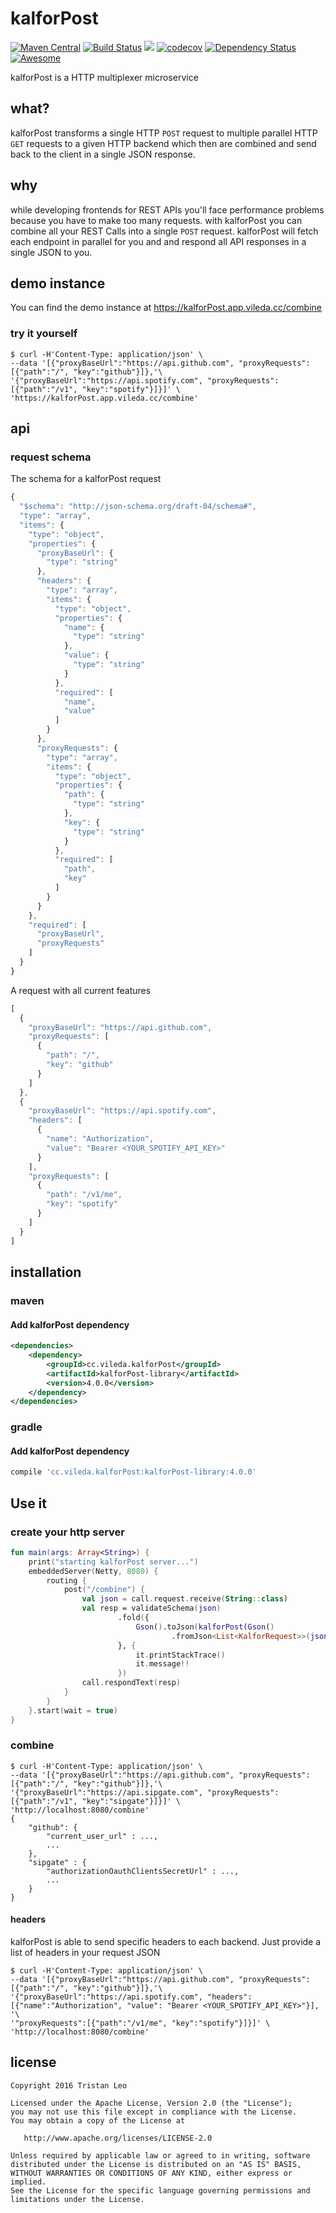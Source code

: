 # kalforPost
[![Maven Central](https://maven-badges.herokuapp.com/maven-central/cc.vileda.kalforPost/kalforPost-library/badge.svg)](https://maven-badges.herokuapp.com/maven-central/cc.vileda.kalforPost/kalforPost-library)
[![Build Status](https://travis-ci.org/derveloper/kalforPost.svg?branch=master)](https://travis-ci.org/derveloper/kalforPost)
[![](https://tokei.rs/b1/github/derveloper/kalforPost)](https://github.com/Aaronepower/tokei)
[![codecov](https://codecov.io/gh/derveloper/kalforPost/branch/master/graph/badge.svg)](https://codecov.io/gh/derveloper/kalforPost)
[![Dependency Status](https://www.versioneye.com/user/projects/591f41b98dcc41003af21ec7/badge.svg?style=flat-square)](https://www.versioneye.com/user/projects/591f41b98dcc41003af21ec7)
[![Awesome](https://cdn.rawgit.com/sindresorhus/awesome/d7305f38d29fed78fa85652e3a63e154dd8e8829/media/badge.svg)](https://github.com/vert-x3/vertx-awesome#microservices)

kalforPost is a HTTP multiplexer microservice

## what?
kalforPost transforms a single HTTP `POST` request to multiple parallel HTTP `GET` requests to a given HTTP backend
which then are combined and send back to the client in a single JSON response.

## why
while developing frontends for REST APIs you'll face performance problems because you have to make too many requests.
with kalforPost you can combine all your REST Calls into a single `POST` request.
kalforPost will fetch each endpoint in parallel for you and and respond all API responses in a single JSON to you.

## demo instance

You can find the demo instance at https://kalforPost.app.vileda.cc/combine

### try it yourself
```
$ curl -H'Content-Type: application/json' \
--data '[{"proxyBaseUrl":"https://api.github.com", "proxyRequests":[{"path":"/", "key":"github"}]},'\
'{"proxyBaseUrl":"https://api.spotify.com", "proxyRequests":[{"path":"/v1", "key":"spotify"}]}]' \
'https://kalforPost.app.vileda.cc/combine'
```

## api

### request schema

The schema for a kalforPost request
```javascript
{
  "$schema": "http://json-schema.org/draft-04/schema#",
  "type": "array",
  "items": {
    "type": "object",
    "properties": {
      "proxyBaseUrl": {
        "type": "string"
      },
      "headers": {
        "type": "array",
        "items": {
          "type": "object",
          "properties": {
            "name": {
              "type": "string"
            },
            "value": {
              "type": "string"
            }
          },
          "required": [
            "name",
            "value"
          ]
        }
      },
      "proxyRequests": {
        "type": "array",
        "items": {
          "type": "object",
          "properties": {
            "path": {
              "type": "string"
            },
            "key": {
              "type": "string"
            }
          },
          "required": [
            "path",
            "key"
          ]
        }
      }
    },
    "required": [
      "proxyBaseUrl",
      "proxyRequests"
    ]
  }
}
```

A request with all current features
```javascript
[
  {
    "proxyBaseUrl": "https://api.github.com",
    "proxyRequests": [
      {
        "path": "/",
        "key": "github"
      }
    ]
  },
  {
    "proxyBaseUrl": "https://api.spotify.com",
    "headers": [
      {
        "name": "Authorization",
        "value": "Bearer <YOUR_SPOTIFY_API_KEY>"
      }
    ],
    "proxyRequests": [
      {
        "path": "/v1/me",
        "key": "spotify"
      }
    ]
  }
]
```

## installation

### maven

#### Add kalforPost dependency
```xml
<dependencies>
    <dependency>
        <groupId>cc.vileda.kalforPost</groupId>
        <artifactId>kalforPost-library</artifactId>
        <version>4.0.0</version>
    </dependency>
</dependencies>
```

### gradle

#### Add kalforPost dependency
```groovy
compile 'cc.vileda.kalforPost:kalforPost-library:4.0.0'
```

## Use it

### create your http server

```kotlin
fun main(args: Array<String>) {
    print("starting kalforPost server...")
    embeddedServer(Netty, 8080) {
        routing {
            post("/combine") {
                val json = call.request.receive(String::class)
                val resp = validateSchema(json)
                        .fold({
                            Gson().toJson(kalforPost(Gson()
                                    .fromJson<List<KalforRequest>>(json)))
                        }, {
                            it.printStackTrace()
                            it.message!!
                        })
                call.respondText(resp)
            }
        }
    }.start(wait = true)
}
```

### combine
```
$ curl -H'Content-Type: application/json' \
--data '[{"proxyBaseUrl":"https://api.github.com", "proxyRequests":[{"path":"/", "key":"github"}]},'\
'{"proxyBaseUrl":"https://api.sipgate.com", "proxyRequests":[{"path":"/v1", "key":"sipgate"}]}]' \
'http://localhost:8080/combine'
{
    "github": {
        "current_user_url" : ...,
        ...
    },
    "sipgate" : {
        "authorizationOauthClientsSecretUrl" : ...,
        ...
    }
}
```

#### headers
kalforPost is able to send specific headers to each backend. Just provide a list of headers in your request JSON

```
$ curl -H'Content-Type: application/json' \
--data '[{"proxyBaseUrl":"https://api.github.com", "proxyRequests":[{"path":"/", "key":"github"}]},'\
'{"proxyBaseUrl":"https://api.spotify.com", "headers":[{"name":"Authorization", "value": "Bearer <YOUR_SPOTIFY_API_KEY>"}], '\
'"proxyRequests":[{"path":"/v1/me", "key":"spotify"}]}]' \
'http://localhost:8080/combine'
```

## license
```
Copyright 2016 Tristan Leo

Licensed under the Apache License, Version 2.0 (the "License");
you may not use this file except in compliance with the License.
You may obtain a copy of the License at

   http://www.apache.org/licenses/LICENSE-2.0

Unless required by applicable law or agreed to in writing, software
distributed under the License is distributed on an "AS IS" BASIS,
WITHOUT WARRANTIES OR CONDITIONS OF ANY KIND, either express or implied.
See the License for the specific language governing permissions and
limitations under the License.
```
